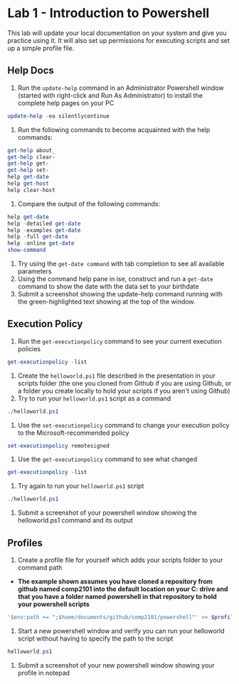 # Lab 1 - Introduction to Powershell
This lab will update your local documentation on your system and give you practice using it. It will also set up permissions for executing scripts and set up a simple profile file.

## Help Docs
1. Run the `update-help` command in an Administrator Powershell window (started with right-click and Run As Administrator) to install the complete help pages on your PC
```powershell
update-help -ea silentlycontinue
```
1. Run the following commands to become acquainted with the help commands:
```powershell
get-help about_
get-help clear-
get-help get-
get-help set-
help get-date
help get-host
help clear-host
```
1. Compare the output of the following commands:
```powershell
help get-date
help -detailed get-date
help -examples get-date
help -full get-date
help -online get-date
show-command
```
1. Try using the `get-date command` with tab completion to see all available parameters
1. Using the command help pane in ise, construct and run a `get-date` command to show the date with the data set to your birthdate
1. Submit a screenshot showing the update-help command running with the green-highlighted text showing at the top of the window.

## Execution Policy
1. Run the `get-executionpolicy` command to see your current execution policies
```powershell
get-executionpolicy -list
```
1. Create the `helloworld.ps1` file described in the presentation in your scripts folder (the one you cloned from Github if you are using Github, or a folder you create locally to hold your scripts if you aren't using Github)
1. Try to run your `helloworld.ps1` script as a command
```powershell
./helloworld.ps1
```
1. Use the `set-executionpolicy` command to change your execution policy to the Microsoft-recommended policy
```powershell
set-executionpolicy remotesigned
```
1. Use the `get-executionpolicy` command to see what changed
```powershell
get-executionpolicy -list
```
1. Try again to run your `helloworld.ps1` script
```powershell
./helloworld.ps1
```
1. Submit a screenshot of your powershell window showing the helloworld.ps1 command and its output


## Profiles
1. Create a profile file for yourself which adds your scripts folder to your command path
  * **The example shown assumes you have cloned a repository from github named comp2101 into the default location on your C: drive and that you have a folder named powershell in that repository to hold your powershell scripts**
```powershell
'$env:path += ";$home/documents/github/comp2101/powershell"' >> $profile
```
1. Start a new powershell window and verify you can run your helloworld script without having to specify the path to the script
```powershell
helloworld.ps1
```
1. Submit a screenshot of your new powershell window showing your profile in notepad
